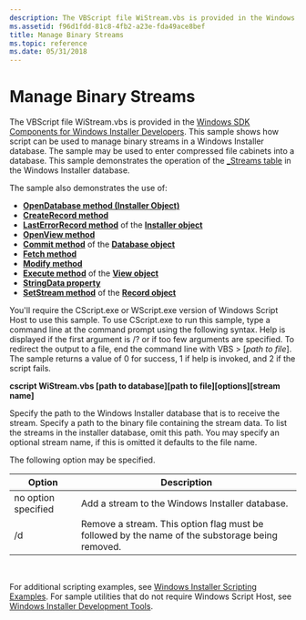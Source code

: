 ```yaml
---
description: The VBScript file WiStream.vbs is provided in the Windows SDK Components for Windows Installer Developers.
ms.assetid: f96d1fdd-81c8-4fb2-a23e-fda49ace8bef
title: Manage Binary Streams
ms.topic: reference
ms.date: 05/31/2018
---
```


# Manage Binary Streams

The VBScript file WiStream.vbs is provided in the [Windows SDK Components for Windows Installer Developers](platform-sdk-components-for-windows-installer-developers.md). This sample shows how script can be used to manage binary streams in a Windows Installer database. The sample may be used to enter compressed file cabinets into a database. This sample demonstrates the operation of the [\_Streams table](-streams-table.md) in the Windows Installer database.

The sample also demonstrates the use of:

-   [**OpenDatabase method (Installer Object)**](installer-opendatabase.md)
-   [**CreateRecord method**](installer-createrecord.md)
-   [**LastErrorRecord method**](installer-lasterrorrecord.md) of the [**Installer object**](installer-object.md)
-   [**OpenView method**](database-openview.md)
-   [**Commit method**](database-commit.md) of the [**Database object**](database-object.md)
-   [**Fetch method**](view-fetch.md)
-   [**Modify method**](view-modify.md)
-   [**Execute method**](view-execute.md) of the [**View object**](view-object.md)
-   [**StringData property**](record-stringdata.md)
-   [**SetStream method**](record-setstream.md) of the [**Record object**](record-object.md)

You'll require the CScript.exe or WScript.exe version of Windows Script Host to use this sample. To use CScript.exe to run this sample, type a command line at the command prompt using the following syntax. Help is displayed if the first argument is /? or if too few arguments are specified. To redirect the output to a file, end the command line with VBS > \[*path to file*\]. The sample returns a value of 0 for success, 1 if help is invoked, and 2 if the script fails.

**cscript WiStream.vbs \[path to database\]\[path to file\]\[options\]\[stream name\]**

Specify the path to the Windows Installer database that is to receive the stream. Specify a path to the binary file containing the stream data. To list the streams in the installer database, omit this path. You may specify an optional stream name, if this is omitted it defaults to the file name.

The following option may be specified.



| Option              | Description                                                                                     |
|---------------------|-------------------------------------------------------------------------------------------------|
| no option specified | Add a stream to the Windows Installer database.                                                 |
| /d                  | Remove a stream. This option flag must be followed by the name of the substorage being removed. |



 

For additional scripting examples, see [Windows Installer Scripting Examples](windows-installer-scripting-examples.md). For sample utilities that do not require Windows Script Host, see [Windows Installer Development Tools](windows-installer-development-tools.md).

 

 



